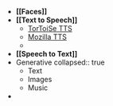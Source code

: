 - **[[Faces]]**
- **[[Text to Speech]]**
	- [TorToiSe TTS](https://github.com/neonbjb/tortoise-tts)
	- [Mozilla TTS](https://github.com/mozilla/TTS)
	-
- **[[Speech to Text]]**
- Generative
  collapsed:: true
	- Text
	- Images
	- Music
-